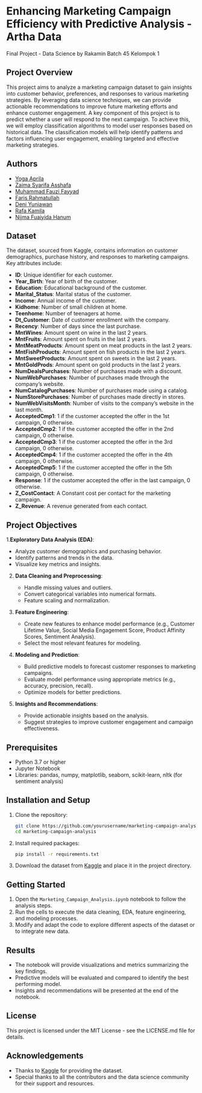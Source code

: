 # Enhancing Marketing Campaign Efficiency with Predictive Analysis - Artha Data
Final Project - Data Science by Rakamin Batch 45 Kelompok 1

## Project Overview

This project aims to analyze a marketing campaign dataset to gain insights into customer behavior, preferences, and responses to various marketing strategies. By leveraging data science techniques, we can provide actionable recommendations to improve future marketing efforts and enhance customer engagement. A key component of this project is to predict whether a user will respond to the next campaign. To achieve this, we will employ classification algorithms to model user responses based on historical data. The classification models will help identify patterns and factors influencing user engagement, enabling targeted and effective marketing strategies.

## Authors
 
- [Yoga Aprila](link)
- [Zaima Syarifa Asshafa](link)
- [Muhammad Fauzi Fayyad](link)
- [Faris Rahmatullah](link)
- [Deni Yuniawan](link)
- [Rafa Kamila](link)
- [Nijma Fuaiyida Hanum](link)

## Dataset

The dataset, sourced from Kaggle, contains information on customer demographics, purchase history, and responses to marketing campaigns. Key attributes include:

- **ID**: Unique identifier for each customer.
- **Year_Birth**: Year of birth of the customer.
- **Education**: Educational background of the customer.
- **Marital_Status**: Marital status of the customer.
- **Income**: Annual income of the customer.
- **Kidhome**: Number of small children at home.
- **Teenhome**: Number of teenagers at home.
- **Dt_Customer**: Date of customer enrollment with the company.
- **Recency**: Number of days since the last purchase.
- **MntWines**: Amount spent on wine in the last 2 years.
- **MntFruits**: Amount spent on fruits in the last 2 years.
- **MntMeatProducts**: Amount spent on meat products in the last 2 years.
- **MntFishProducts**: Amount spent on fish products in the last 2 years.
- **MntSweetProducts**: Amount spent on sweets in the last 2 years.
- **MntGoldProds**: Amount spent on gold products in the last 2 years.
- **NumDealsPurchases**: Number of purchases made with a discount.
- **NumWebPurchases**: Number of purchases made through the company’s website.
- **NumCatalogPurchases**: Number of purchases made using a catalog.
- **NumStorePurchases**: Number of purchases made directly in stores.
- **NumWebVisitsMonth**: Number of visits to the company’s website in the last month.
- **AcceptedCmp1**: 1 if the customer accepted the offer in the 1st campaign, 0 otherwise.
- **AcceptedCmp2**: 1 if the customer accepted the offer in the 2nd campaign, 0 otherwise.
- **AcceptedCmp3**: 1 if the customer accepted the offer in the 3rd campaign, 0 otherwise.
- **AcceptedCmp4**: 1 if the customer accepted the offer in the 4th campaign, 0 otherwise.
- **AcceptedCmp5**: 1 if the customer accepted the offer in the 5th campaign, 0 otherwise.
- **Response**: 1 if the customer accepted the offer in the last campaign, 0 otherwise.
- **Z_CostContact**: A Constant cost per contact for the marketing campaign.
- **Z_Revenue**: A revenue generated from each contact.

## Project Objectives

1.**Exploratory Data Analysis (EDA)**:
   - Analyze customer demographics and purchasing behavior.
   - Identify patterns and trends in the data.
   - Visualize key metrics and insights.

2. **Data Cleaning and Preprocessing**:
   - Handle missing values and outliers.
   - Convert categorical variables into numerical formats.
   - Feature scaling and normalization.

3. **Feature Engineering**:
   - Create new features to enhance model performance (e.g., Customer Lifetime Value, Social Media Engagement Score, Product Affinity Scores, Sentiment Analysis).
   - Select the most relevant features for modeling.

4. **Modeling and Prediction**:
   - Build predictive models to forecast customer responses to marketing campaigns.
   - Evaluate model performance using appropriate metrics (e.g., accuracy, precision, recall).
   - Optimize models for better predictions.

5. **Insights and Recommendations**:
   - Provide actionable insights based on the analysis.
   - Suggest strategies to improve customer engagement and campaign effectiveness.

## Prerequisites

- Python 3.7 or higher
- Jupyter Notebook
- Libraries: pandas, numpy, matplotlib, seaborn, scikit-learn, nltk (for sentiment analysis)

## Installation and Setup

1. Clone the repository:
    ```bash
    git clone https://github.com/yourusername/marketing-campaign-analysis.git
    cd marketing-campaign-analysis
    ```

2. Install required packages:
    ```bash
    pip install -r requirements.txt
    ```

3. Download the dataset from [Kaggle](https://www.kaggle.com/datasets/rodsaldanha/arketing-campaign/data) and place it in the project directory.

## Getting Started

1. Open the `Marketing_Campaign_Analysis.ipynb` notebook to follow the analysis steps.
2. Run the cells to execute the data cleaning, EDA, feature engineering, and modeling processes.
3. Modify and adapt the code to explore different aspects of the dataset or to integrate new data.

## Results

- The notebook will provide visualizations and metrics summarizing the key findings.
- Predictive models will be evaluated and compared to identify the best performing model.
- Insights and recommendations will be presented at the end of the notebook.

## License

This project is licensed under the MIT License - see the LICENSE.md file for details.

## Acknowledgements

- Thanks to [Kaggle](https://www.kaggle.com/datasets/rodsaldanha/arketing-campaign/data) for providing the dataset.
- Special thanks to all the contributors and the data science community for their support and resources.
